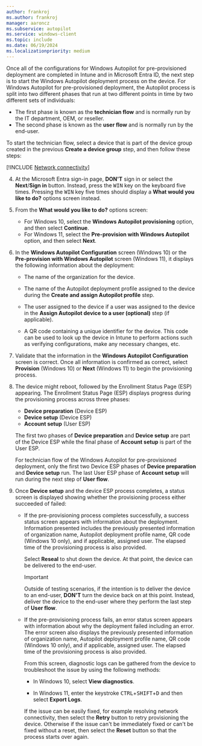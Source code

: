 ```yaml
---
author: frankroj
ms.author: frankroj
manager: aaroncz
ms.subservice: autopilot
ms.service: windows-client
ms.topic: include
ms.date: 06/19/2024
ms.localizationpriority: medium
---
```


<!-- This file is shared by the following articles:

pre-provisioning/azure-ad-join-technician-flow.md
pre-provisioning/hybrid-azure-ad-join-technician-flow.md

Headings are driven by article context. -->

Once all of the configurations for Windows Autopilot for pre-provisioned deployment are completed in Intune and in Microsoft Entra ID, the next step is to start the Windows Autopilot deployment process on the device. For Windows Autopilot for pre-provisioned deployment, the Autopilot process is split into two different phases that run at two different points in time by two different sets of individuals:

- The first phase is known as the **technician flow** and is normally run by the IT department, OEM, or reseller.
- The second phase is known as the **user flow** and is normally run by the end-user.

To start the technician flow, select a device that is part of the device group created in the previous **Create a device group** step, and then follow these steps:

[!INCLUDE [Network connectivity](../includes/network-connectivity.md)]

4. At the Microsoft Entra sign-in page, **DON'T** sign in or select the **Next**/**Sign in** button. Instead, press the <kbd>WIN</kbd> key on the keyboard five times. Pressing the <kbd>WIN</kbd> key five times should display a **What would you like to do?** options screen instead.

5. From the **What would you like to do?** options screen:

   - For Windows 10, select the **Windows Autopilot provisioning** option, and then select **Continue**.
   - For Windows 11, select the **Pre-provision with Windows Autopilot** option, and then select **Next**.

6. In the **Windows Autopilot Configuration** screen (Windows 10) or the **Pre-provision with Windows Autopilot** screen (Windows 11), it displays the following information about the deployment:

   - The name of the organization for the device.

   - The name of the Autopilot deployment profile assigned to the device during the **Create and assign Autopilot profile** step.

   - The user assigned to the device if a user was assigned to the device in the **Assign Autopilot device to a user (optional)** step (if applicable).

   - A QR code containing a unique identifier for the device. This code can be used to look up the device in Intune to perform actions such as verifying configurations, make any necessary changes, etc.

7. Validate that the information in the **Windows Autopilot Configuration** screen is correct. Once all information is confirmed as correct, select **Provision** (Windows 10) or **Next** (Windows 11) to begin the provisioning process.

8. The device might reboot, followed by the Enrollment Status Page (ESP) appearing. The Enrollment Status Page (ESP) displays progress during the provisioning process across three phases:

   - **Device preparation** (Device ESP)
   - **Device setup** (Device ESP)
   - **Account setup** (User ESP)

   The first two phases of **Device preparation** and **Device setup** are part of the Device ESP while the final phase of **Account setup** is part of the User ESP.

   For technician flow of the Windows Autopilot for pre-provisioned deployment, only the first two Device ESP phases of **Device preparation** and **Device setup** run. The last User ESP phase of **Account setup** will run during the next step of **User flow**.

9. Once **Device setup** and the device ESP process completes, a status screen is displayed showing whether the provisioning process either succeeded of failed:

    - If the pre-provisioning process completes successfully, a success status screen appears with information about the deployment. Information presented includes the previously presented information of organization name, Autopilot deployment profile name, QR code (Windows 10 only), and if applicable, assigned user. The elapsed time of the provisioning process is also provided.

      Select **Reseal** to shut down the device. At that point, the device can be delivered to the end-user.

      > [!IMPORTANT]
      >
      > Outside of testing scenarios, if the intention is to deliver the device to an end-user, **DON'T** turn the device back on at this point. Instead, deliver the device to the end-user where they perform the last step of **User flow**.

    - If the pre-provisioning process fails, an error status screen appears with information about why the deployment failed including an error. The error screen also displays the previously presented information of organization name, Autopilot deployment profile name, QR code (Windows 10 only), and if applicable, assigned user. The elapsed time of the provisioning process is also provided.

      From this screen, diagnostic logs can be gathered from the device to troubleshoot the issue by using the following methods:

      - In Windows 10, select **View diagnostics**.

      - In Windows 11, enter the keystroke <kbd>CTRL</kbd>+<kbd>SHIFT</kbd>+<kbd>D</kbd> and then select **Export Logs**.

      If the issue can be easily fixed, for example resolving network connectivity, then select the **Retry** button to retry provisioning the device. Otherwise if the issue can't be immediately fixed or can't be fixed without a reset, then select the **Reset** button so that the process starts over again.
